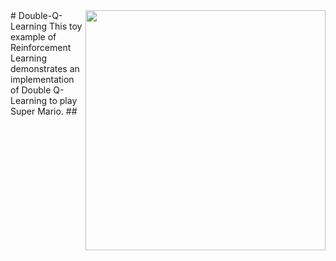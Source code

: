 <img src='results/world_1_1.MP4' align="right" width=384>
# Double-Q-Learning
This toy example of Reinforcement Learning demonstrates an implementation of Double Q-Learning to play Super Mario.
## 
